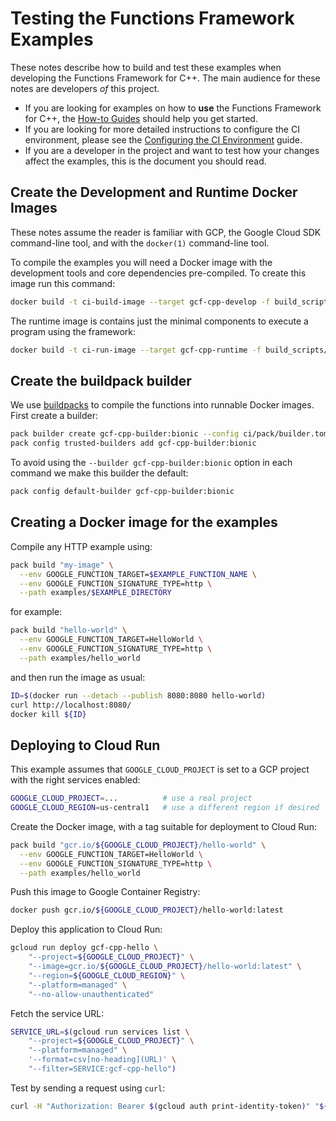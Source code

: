 # Testing the Functions Framework Examples

These notes describe how to build and test these examples when developing the
Functions Framework for C++. The main audience for these notes are developers
*of* this project.

- If you are looking for examples on how to **use** the Functions Framework for
  C++, the
  [How-to Guides](/examples/howto-guides.md) should help you get started.
- If you are looking for more detailed instructions to configure the CI
  environment, please see the
  [Configuring the CI Environment](/ci/README.md) guide.
- If you are a developer in the project and want to test how your changes affect
  the examples, this is the document you should read.

## Create the Development and Runtime Docker Images

These notes assume the reader is familiar with GCP, the Google Cloud SDK
command-line tool, and with the `docker(1)`
command-line tool.

To compile the examples you will need a Docker image with the development tools
and core dependencies pre-compiled. To create this image run this command:

```sh
docker build -t ci-build-image --target gcf-cpp-develop -f build_scripts/Dockerfile .
```

The runtime image is contains just the minimal components to execute a program
using the framework:

```sh
docker build -t ci-run-image --target gcf-cpp-runtime -f build_scripts/Dockerfile build_scripts
```

## Create the buildpack builder

We use [buildpacks](https://buildpacks.io) to compile the functions into
runnable Docker images. First create a builder:

```sh
pack builder create gcf-cpp-builder:bionic --config ci/pack/builder.toml
pack config trusted-builders add gcf-cpp-builder:bionic
```

To avoid using the `--builder gcf-cpp-builder:bionic` option in each command we
make this builder the default:

```sh
pack config default-builder gcf-cpp-builder:bionic
```

## Creating a Docker image for the examples

Compile any HTTP example using:

```sh
pack build "my-image" \
  --env GOOGLE_FUNCTION_TARGET=$EXAMPLE_FUNCTION_NAME \
  --env GOOGLE_FUNCTION_SIGNATURE_TYPE=http \
  --path examples/$EXAMPLE_DIRECTORY
```

for example:

```sh
pack build "hello-world" \
  --env GOOGLE_FUNCTION_TARGET=HelloWorld \
  --env GOOGLE_FUNCTION_SIGNATURE_TYPE=http \
  --path examples/hello_world
```

and then run the image as usual:

```sh
ID=$(docker run --detach --publish 8080:8080 hello-world)
curl http://localhost:8080/
docker kill ${ID}
```

## Deploying to Cloud Run

This example assumes that `GOOGLE_CLOUD_PROJECT` is set to a GCP project with
the right services enabled:

```sh
GOOGLE_CLOUD_PROJECT=...          # use a real project
GOOGLE_CLOUD_REGION=us-central1   # use a different region if desired 
```

Create the Docker image, with a tag suitable for deployment to Cloud Run:

```sh
pack build "gcr.io/${GOOGLE_CLOUD_PROJECT}/hello-world" \
  --env GOOGLE_FUNCTION_TARGET=HelloWorld \
  --env GOOGLE_FUNCTION_SIGNATURE_TYPE=http \
  --path examples/hello_world
```

Push this image to Google Container Registry:

```sh
docker push gcr.io/${GOOGLE_CLOUD_PROJECT}/hello-world:latest
```

Deploy this application to Cloud Run:

```sh
gcloud run deploy gcf-cpp-hello \
    "--project=${GOOGLE_CLOUD_PROJECT}" \
    "--image=gcr.io/${GOOGLE_CLOUD_PROJECT}/hello-world:latest" \
    "--region=${GOOGLE_CLOUD_REGION}" \
    "--platform=managed" \
    "--no-allow-unauthenticated"
```

Fetch the service URL:

```bash
SERVICE_URL=$(gcloud run services list \
    "--project=${GOOGLE_CLOUD_PROJECT}" \
    "--platform=managed" \
    '--format=csv[no-heading](URL)' \
    "--filter=SERVICE:gcf-cpp-hello")
```

Test by sending a request using `curl`:

```bash
curl -H "Authorization: Bearer $(gcloud auth print-identity-token)" "${SERVICE_URL}"
```
